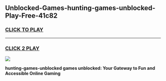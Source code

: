 
## Unblocked-Games-hunting-games-unblocked-Play-Free-41c82
<h3>
<a href="https://premium76.site?title=hunting-games-unblocked&ref=10A">CLICK TO PLAY</a></h3>
<hr>

<h3>
<a href="https://premium76.site?title=hunting-games-unblocked&ref=10A">CLICK 2 PLAY</a>
  
</h3>

<a href="https://premium76.site?title=hunting-games-unblocked&ref=10A"><img src="https://clearcache.store/games.png"></a>


**hunting-games-unblocked games unblocked: Your Gateway to Fun and Accessible Online Gaming**
